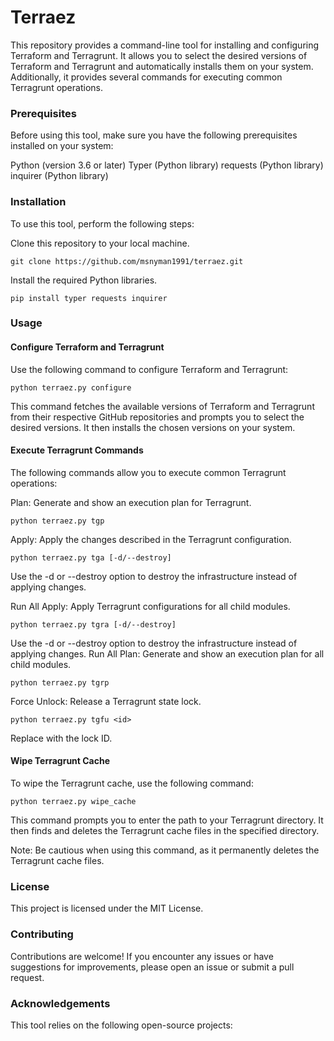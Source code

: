# Terraez

This repository provides a command-line tool for installing and configuring Terraform and Terragrunt. It allows you to select the desired versions of Terraform and Terragrunt and automatically installs them on your system. Additionally, it provides several commands for executing common Terragrunt operations.

### Prerequisites
Before using this tool, make sure you have the following prerequisites installed on your system:

Python (version 3.6 or later)
Typer (Python library)
requests (Python library)
inquirer (Python library)

### Installation
To use this tool, perform the following steps:

Clone this repository to your local machine.
```
git clone https://github.com/msnyman1991/terraez.git
```

Install the required Python libraries.
```
pip install typer requests inquirer
```

### Usage

#### Configure Terraform and Terragrunt
Use the following command to configure Terraform and Terragrunt:
```
python terraez.py configure
```
This command fetches the available versions of Terraform and Terragrunt from their respective GitHub repositories and prompts you to select the desired versions. It then installs the chosen versions on your system.

#### Execute Terragrunt Commands
The following commands allow you to execute common Terragrunt operations:

Plan: Generate and show an execution plan for Terragrunt.
```
python terraez.py tgp
```
Apply: Apply the changes described in the Terragrunt configuration.

```
python terraez.py tga [-d/--destroy]
```
Use the -d or --destroy option to destroy the infrastructure instead of applying changes.

Run All Apply: Apply Terragrunt configurations for all child modules.

```
python terraez.py tgra [-d/--destroy]
```
Use the -d or --destroy option to destroy the infrastructure instead of applying changes.
Run All Plan: Generate and show an execution plan for all child modules.

```
python terraez.py tgrp
```
Force Unlock: Release a Terragrunt state lock.

```
python terraez.py tgfu <id>
```
Replace <id> with the lock ID.
  
#### Wipe Terragrunt Cache
To wipe the Terragrunt cache, use the following command:

```
python terraez.py wipe_cache
```
  
This command prompts you to enter the path to your Terragrunt directory. It then finds and deletes the Terragrunt cache files in the specified directory.

Note: Be cautious when using this command, as it permanently deletes the Terragrunt cache files.

### License
This project is licensed under the MIT License.

### Contributing
Contributions are welcome! If you encounter any issues or have suggestions for improvements, please open an issue or submit a pull request.

### Acknowledgements
This tool relies on the following open-source projects:

